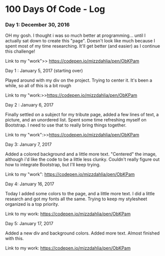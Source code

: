 # 100 Days Of Code - Log

### Day 1: December 30, 2016

OH my gosh. I thought i was so much better at programming... until I actually sat down to create this "page". Doesn't look like much because I spent most of my time researching.  It'll get better (and easier) as I continue this challenge!

Link to my "work">> https://codepen.io/mizzdahlia/pen/ObKPam


Day 1 : January 5, 2017 (starting over)

Played around with my div on the project. Trying to center it. It's been a while, so all of this is a bit rough

Link to my "work:>>https://codepen.io/mizzdahlia/pen/ObKPam

Day 2 : January 6, 2017

Finally settled on a subject for my tribute page, added a few lines of text, a picture, and an unordered list. Spent some time refreshing myself on Bootstrap. I need to use that to really bring things together.

Link to my "work":>>https://codepen.io/mizzdahlia/pen/ObKPam


Day 3: January 7, 2017

Added a colored background and a little more text. "Centered" the image, although i'd like the code to be a little less clunky. Couldn't really figure out how to integrate Bootstrap, but I'll keep trying. 

Link to my "work": https://codepen.io/mizzdahlia/pen/ObKPam

Day 4: January 16, 2017

Today I added some colors to the page, and a little more text. I did a little research and got my fonts all the same. Trying to keep my stylesheet organized is a top priority. 

Link to my work: https://codepen.io/mizzdahlia/pen/ObKPam

Day 5: January 17, 2017

Added a new div and background colors. Added more text. Almost finished with this.

Link to my work: https://codepen.io/mizzdahlia/pen/ObKPam
